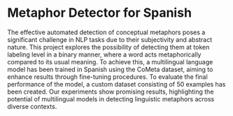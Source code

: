 # Metaphor Detector for Spanish
The effective automated detection of conceptual metaphors poses a significant challenge in NLP tasks due to their subjectivity and abstract nature. This project explores the possibility of detecting them at token labeling level in a binary manner, where a word acts metaphorically compared to its usual meaning. To achieve this, a multilingual language model has been trained in Spanish using the CoMeta dataset, aiming to enhance results through fine-tuning procedures. To evaluate the final performance of the model, a custom dataset consisting of 50 examples has been created. Our experiments show promising results, highlighting the potential of multilingual models in detecting linguistic metaphors across diverse contexts.
